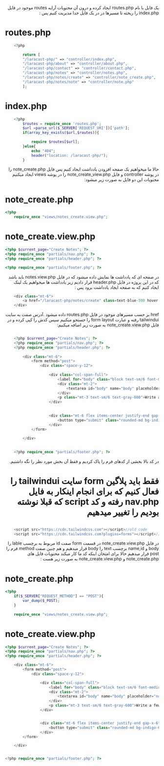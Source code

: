 <div dir="rtl">
<div dir="ltr">
<div dir="rtl">
یک فایل با نام routes.php ایجاد کرده و درون آن محتویات آرایه routes موجود در فایل index.php را ریخته تا مسیرها در در یک فایل جدا مدیریت کنیم پس :

<div dir="ltr">

# routes.php

```php
    <?php
    
        return [
        "/laracast-php/" => "controller/index.php",
        "/laracast-php/about" => "controller/about.php",
        "/laracast-php/contact" => "controller/contact.php",
        "/laracast-php/notes" => "controller/notes.php",
        "/laracast-php/notes/create" => "controller/note_create.php",
        "/laracast-php/notes/note" => "controller/note.php"
        ];

```
# index.php

```php
    <?php
        $routes = require_once 'routes.php';
        $url =parse_url($_SERVER['REQUEST_URI'])['path'];
        if(array_key_exists($url,$routes)){
        
            require $routes[$url];
        }else{
            echo "404";
            header("location: /laracast-php/");
        }
```
<div dir="rtl">
حالا ما میخواهیم یک صفحه افزودن یادداشت ایجاد کنیم پس فایل note_create.php را در پوشه controller و فایل note_create_view.php را در پوشه views ایجاد میکنیم محتویات این دو فایل به صورت زیر میشود:

<div dir="ltr">

# note_create.php
```php
<?php
    require_once "views/notes_create.view.php";
```

# note_create.view.php
```php
<?php $current_page="Create Notes"; ?>
<?php require_once "partials/nav.php"; ?>
<?php require_once "partials/header.php"; ?>

<?php require_once "partials/footer.php"; ?>
```
<div dir="rtl">
در صفحه ای که یادداشت ها نمایش داده میشود که در فایل notes.view.php باید باشد که در این پروژه در فایل header.php قرار دادیم زیر یادداشت ها میخواهیم یک لینک ایجاد کنیم که به صفحه ایجاد یادداشت برود پس :

<div dir="ltr">
    
```php
    <div class="mt-6">
        <a href="/laracast-php/notes/create" class=text-blue-500 hover:underline> Create Note </a>
    </div>
```
<div dir="rtl">
href بر حسب مسیرهای موجود در فایل routes.php  داده میشود .آدرس صفت 
به سایت tailwindui رفته و عبارت form layout را جستجو میکنیم سپس کدش را کپی کرده و در فایل note_create.view.php به صورت زیر اضافه میکنیم:
<div dir="ltr">

```php
    
    <?php $current_page="Create Notes"; ?>
    <?php require_once "partials/nav.php"; ?>
    <?php require_once "partials/header.php"; ?>
    
        <div class="mt-6">
            <form method="post">
                <div class="space-y-12">
    
                    <div class="col-span-full">
                        <label for="body" class="block text-sm/6 font-medium text-gray-900">Body</label>
                        <div class="mt-2">
                            <textarea id="body" name="body" placeholder="note text" rows="3" class="block w-full rounded-md bg-white px-3 py-1.5 text-base text-gray-900 outline-1 -outline-offset-1 outline-gray-300 placeholder:text-gray-400 focus:outline-2 focus:-outline-offset-2 focus:outline-indigo-600 sm:text-sm/6"></textarea>
                        </div>
                        <p class="mt-3 text-sm/6 text-gray-600">Write a few sentences  for notes.</p>
                    </div>
    
    
                    <div class="mt-6 flex items-center justify-end gap-x-6">
                        <button type="submit" class="rounded-md bg-indigo-600 px-3 py-2 text-sm font-semibold text-white shadow-xs hover:bg-indigo-500 focus-visible:outline-2 focus-visible:outline-offset-2 focus-visible:outline-indigo-600">Save</button>
                    </div>
            </form>
    
        </div>
    
    
    <?php require_once "partials/footer.php"; ?>
```
<div dir="rtl">
در کد بالا بخشی از کدهای فرم را پاک کردیم و فقط آن بخش مورد نظر را نگه داشتیم. 

# فقط باید پلاگین form سایت tailwindui را فعال کنیم که برای انجام اینکار به فایل nav.php رفته و کد script که قبلا نوشته بودیم را تغییر میدهیم

<div dir="ltr">

```php

    <script src="https://cdn.tailwindcss.com"></script>//old code
    <script src="https://cdn.tailwindcss.com?plugins=forms"></script>//new code

```
<div dir="rtl">
در فایل note_create.view.php در قسمت form  صفت id مربوط به برچسب lable را body و name,id برچسب text را body قرار میدهیم و هم چنین صفت method فرم را post قرار میدهیم حالا برای امتحان اینکه کد ما کار میکند محتویات فایل های note_create.php و note_create.view.php به صورت زیر هست :

<div dir="ltr">

# note_create.php

```php
<?php
    if($_SERVER["REQUEST_METHOD"] == "POST"){
        var_dump($_POST);
    }
    
    require_once "views/notes_create.view.php";
```

# note_create.view.php

```php
<?php $current_page="Create Notes"; ?>
<?php require_once "partials/nav.php"; ?>
<?php require_once "partials/header.php"; ?>

    <div class="mt-6">
        <form method="post">
            <div class="space-y-12">

                <div class="col-span-full">
                    <label for="body" class="block text-sm/6 font-medium text-gray-900">Body</label>
                    <div class="mt-2">
                        <textarea id="body" name="body" placeholder="note text" rows="3" class="block w-full rounded-md bg-white px-3 py-1.5 text-base text-gray-900 outline-1 -outline-offset-1 outline-gray-300 placeholder:text-gray-400 focus:outline-2 focus:-outline-offset-2 focus:outline-indigo-600 sm:text-sm/6"></textarea>
                    </div>
                    <p class="mt-3 text-sm/6 text-gray-600">Write a few sentences  for notes.</p>
                </div>


                <div class="mt-6 flex items-center justify-end gap-x-6">
                    <button type="submit" class="rounded-md bg-indigo-600 px-3 py-2 text-sm font-semibold text-white shadow-xs hover:bg-indigo-500 focus-visible:outline-2 focus-visible:outline-offset-2 focus-visible:outline-indigo-600">Save</button>
                </div>
        </form>

    </div>


<?php require_once "partials/footer.php"; ?>
```